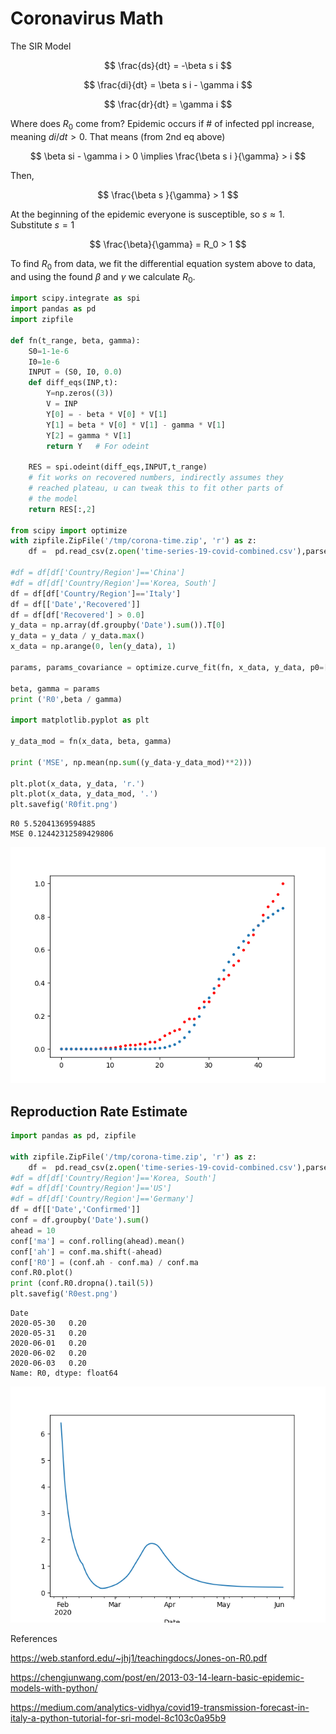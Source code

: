 # Coronavirus Math

The SIR Model

$$
\frac{ds}{dt} = -\beta s i
$$

$$
\frac{di}{dt} = \beta s i - \gamma i
$$

$$
\frac{dr}{dt} = \gamma i
$$

Where does $R_0$ come from? Epidemic occurs if \# of infected ppl
increase, meaning $di / dt > 0$. That means (from 2nd eq above)

$$
\beta si - \gamma i > 0  \implies \frac{\beta s i }{\gamma} > i
$$

Then,

$$
\frac{\beta s }{\gamma} > 1
$$

At the beginning of the epidemic everyone is susceptible, so $s
\approx 1$. Substitute $s=1$

$$
\frac{\beta}{\gamma} = R_0 > 1
$$

To find $R_0$ from data, we fit the differential equation system above
to data, and using the found $\beta$ and $\gamma$ we calculate $R_0$.


```python
import scipy.integrate as spi
import pandas as pd
import zipfile

def fn(t_range, beta, gamma):
    S0=1-1e-6
    I0=1e-6
    INPUT = (S0, I0, 0.0)
    def diff_eqs(INP,t):
        Y=np.zeros((3))
        V = INP
        Y[0] = - beta * V[0] * V[1]
        Y[1] = beta * V[0] * V[1] - gamma * V[1]
        Y[2] = gamma * V[1]
        return Y   # For odeint

    RES = spi.odeint(diff_eqs,INPUT,t_range)
    # fit works on recovered numbers, indirectly assumes they
    # reached plateau, u can tweak this to fit other parts of
    # the model
    return RES[:,2]

from scipy import optimize
with zipfile.ZipFile('/tmp/corona-time.zip', 'r') as z:
    df =  pd.read_csv(z.open('time-series-19-covid-combined.csv'),parse_dates=['Date'])

#df = df[df['Country/Region']=='China']
#df = df[df['Country/Region']=='Korea, South']
df = df[df['Country/Region']=='Italy']
df = df[['Date','Recovered']]
df = df[df['Recovered'] > 0.0]
y_data = np.array(df.groupby('Date').sum()).T[0]
y_data = y_data / y_data.max()
x_data = np.arange(0, len(y_data), 1)

params, params_covariance = optimize.curve_fit(fn, x_data, y_data, p0=[1.0, 1.0], bounds=((0,0),(2,2)))

beta, gamma = params
print ('R0',beta / gamma)

import matplotlib.pyplot as plt

y_data_mod = fn(x_data, beta, gamma)

print ('MSE', np.mean(np.sum((y_data-y_data_mod)**2)))

plt.plot(x_data, y_data, 'r.')
plt.plot(x_data, y_data_mod, '.')
plt.savefig('R0fit.png')
```

```text
R0 5.52041369594885
MSE 0.12442312589429806
```

![](R0fit.png)

<a name="r0est"/>

## Reproduction Rate Estimate

```python
import pandas as pd, zipfile

with zipfile.ZipFile('/tmp/corona-time.zip', 'r') as z:
    df =  pd.read_csv(z.open('time-series-19-covid-combined.csv'),parse_dates=['Date'])
#df = df[df['Country/Region']=='Korea, South']
#df = df[df['Country/Region']=='US']
#df = df[df['Country/Region']=='Germany']
df = df[['Date','Confirmed']]
conf = df.groupby('Date').sum()
ahead = 10
conf['ma'] = conf.rolling(ahead).mean()
conf['ah'] = conf.ma.shift(-ahead)
conf['R0'] = (conf.ah - conf.ma) / conf.ma
conf.R0.plot()
print (conf.R0.dropna().tail(5))
plt.savefig('R0est.png')
```

```text
Date
2020-05-30   0.20
2020-05-31   0.20
2020-06-01   0.20
2020-06-02   0.20
2020-06-03   0.20
Name: R0, dtype: float64
```

![](R0est.png)

References

https://web.stanford.edu/~jhj1/teachingdocs/Jones-on-R0.pdf

https://chengjunwang.com/post/en/2013-03-14-learn-basic-epidemic-models-with-python/

https://medium.com/analytics-vidhya/covid19-transmission-forecast-in-italy-a-python-tutorial-for-sri-model-8c103c0a95b9



